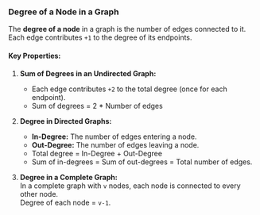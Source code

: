 ### Degree of a Node in a Graph
The **degree of a node** in a graph is the number of edges connected to it. Each edge contributes `+1` to the degree of its endpoints.

#### Key Properties:
1. **Sum of Degrees in an Undirected Graph:**  
   - Each edge contributes `+2` to the total degree (once for each endpoint).
   - Sum of degrees = 2 * Number of edges

2. **Degree in Directed Graphs:**  
   - **In-Degree:** The number of edges entering a node.  
   - **Out-Degree:** The number of edges leaving a node.  
   - Total degree = In-Degree + Out-Degree
   - Sum of in-degrees = Sum of out-degrees = Total number of edges.

3. **Degree in a Complete Graph:**  
   In a complete graph with `v` nodes, each node is connected to every other node.  
   Degree of each node = `v-1`.
